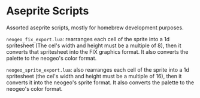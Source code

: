 # Aseprite Scripts

Assorted aseprite scripts, mostly for homebrew development purposes.

`neogeo_fix_export.lua`:
  rearranges each cell of the sprite into a 1d spritesheet (The cel's width and height must be a multiple of 8), then it converts that spritesheet into the FIX graphics format. It also converts the palette to the neogeo's color format.

`neogeo_sprite_export.lua`:
also rearranges each cell of the sprite into a 1d spritesheet (the cel's width and height must be a multiple of 16), then it converts it into the neogeo's sprite format. It also converts the palette to the neogeo's color format.
